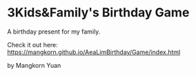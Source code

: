 # 3Kids&Family's Birthday Game
A birthday present for my family.

Check it out here: https://mangkorn.github.io/AeaLimBirthday/Game/index.html

by Mangkorn Yuan
